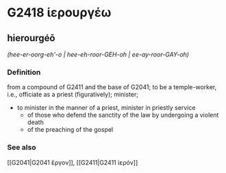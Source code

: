 # G2418 ἱερουργέω

## hierourgéō

_(hee-er-oorg-eh'-o | hee-eh-roor-GEH-oh | ee-ay-roor-GAY-oh)_

### Definition

from a compound of G2411 and the base of G2041; to be a temple-worker, i.e., officiate as a priest (figuratively); minister; 

- to minister in the manner of a priest, minister in priestly service
  - of those who defend the sanctity of the law by undergoing a violent death
  - of the preaching of the gospel

### See also

[[G2041|G2041 ἔργον]], [[G2411|G2411 ἱερόν]]
